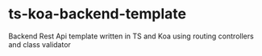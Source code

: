 # ts-koa-backend-template
Backend Rest Api template written in TS and Koa using routing controllers and class validator 
